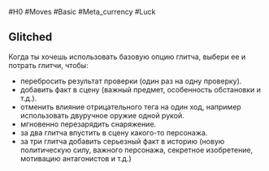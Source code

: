 #H0 #Moves #Basic #Meta_currency #Luck 
## Glitched
Когда ты хочешь использовать базовую опцию глитча, выбери ее и потрать глитчи, чтобы:
- перебросить результат проверки (один раз на одну проверку).
- добавить факт в сцену (важный предмет, особенность обстановки и т.д.).
- отменить влияние отрицательного тега на один ход, например использовать двуручное оружие одной рукой.
- мгновенно перезарядить снаряжение.
- за два глитча впустить в сцену какого-то персонажа.
- за три глитча добавить серьезный факт в историю (новую политическую силу, важного персонажа, секретное изобретение, мотивацию антагонистов и т.д.)